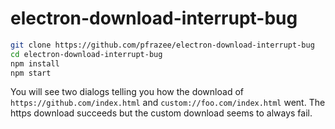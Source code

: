 # electron-download-interrupt-bug

```bash
git clone https://github.com/pfrazee/electron-download-interrupt-bug
cd electron-download-interrupt-bug
npm install
npm start
```

You will see two dialogs telling you how the download of `https://github.com/index.html` and `custom://foo.com/index.html` went. The https download succeeds but the custom download seems to always fail.
